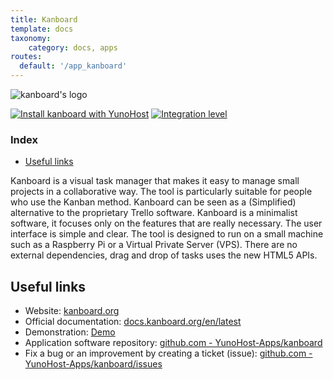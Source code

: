 ```yaml
---
title: Kanboard
template: docs
taxonomy:
    category: docs, apps
routes:
  default: '/app_kanboard'
---
```


![kanboard's logo](image://kanboard_logo.png?height=80)

[![Install kanboard with YunoHost](https://install-app.yunohost.org/install-with-yunohost.png)](https://install-app.yunohost.org/?app=kanboard) [![Integration level](https://dash.yunohost.org/integration/kanboard.svg)](https://dash.yunohost.org/appci/app/kanboard)

### Index

- [Useful links](#useful-links)

Kanboard is a visual task manager that makes it easy to manage small projects in a collaborative way. The tool is particularly suitable for people who use the Kanban method. Kanboard can be seen as a (Simplified) alternative to the proprietary Trello software. Kanboard is a minimalist software, it focuses only on the features that are really necessary. The user interface is simple and clear.
The tool is designed to run on a small machine such as a Raspberry Pi or a Virtual Private Server (VPS). There are no external dependencies, drag and drop of tasks uses the new HTML5 APIs.


## Useful links

+ Website: [kanboard.org](https://kanboard.org)
+ Official documentation: [docs.kanboard.org/en/latest](https://docs.kanboard.org/en/latest)
+ Demonstration: [Demo](https://framaboard.org)
+ Application software repository: [github.com - YunoHost-Apps/kanboard](https://github.com/YunoHost-Apps/kanboard_ynh)
+ Fix a bug or an improvement by creating a ticket (issue): [github.com - YunoHost-Apps/kanboard/issues](https://github.com/YunoHost-Apps/kanboard_ynh/issues)
